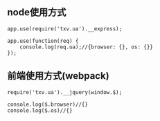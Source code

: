 ## node使用方式
```
app.use(require('txv.ua').__express);

app.use(function(req) {
    console.log(req.ua);//{browser: {}, os: {}}
});
```

## 前端使用方式(webpack)
```
require('txv.ua').__jquery(window.$);

console.log($.browser)//{}
console.log($.os)//{}
```